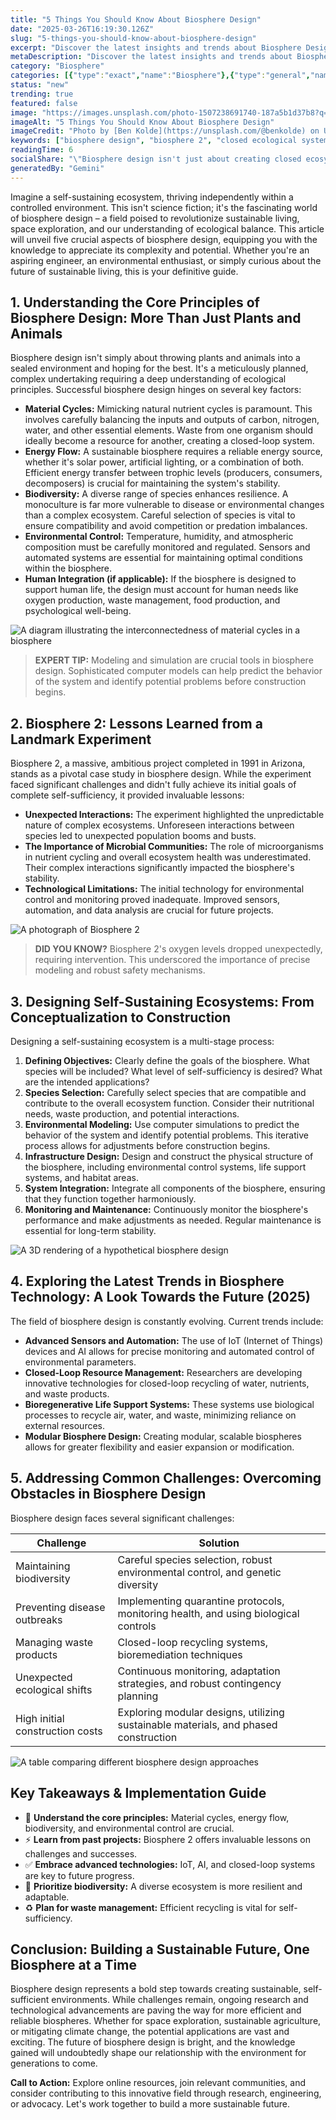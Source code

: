 ```yaml
---
title: "5 Things You Should Know About Biosphere Design"
date: "2025-03-26T16:19:30.126Z"
slug: "5-things-you-should-know-about-biosphere-design"
excerpt: "Discover the latest insights and trends about Biosphere Design. This comprehensive guide covers everything you need to know about Biosphere Design in 2025."
metaDescription: "Discover the latest insights and trends about Biosphere Design. This comprehensive guide covers everything you need to know about Biosphere Design in 2025."
category: "Biosphere"
categories: [{"type":"exact","name":"Biosphere"},{"type":"general","name":"Engineering"},{"type":"medium","name":"Environmental Systems"},{"type":"specific","name":"Closed-Loop Systems"},{"type":"niche","name":"Waste Recycling"}]
status: "new"
trending: true
featured: false
image: "https://images.unsplash.com/photo-1507238691740-187a5b1d37b8?q=85&w=1200&fit=max&fm=webp&auto=compress"
imageAlt: "5 Things You Should Know About Biosphere Design"
imageCredit: "Photo by [Ben Kolde](https://unsplash.com/@benkolde) on Unsplash"
keywords: ["biosphere design", "biosphere 2", "closed ecological system design", "sustainable biosphere design", "designing self-sustaining ecosystems", "biosphere habitat design", "biodome construction", "artificial biosphere cost", "buy biosphere technology", "biosphere design principles"]
readingTime: 6
socialShare: "\"Biosphere design isn't just about creating closed ecosystems; it's about reimagining our relationship with the planet and building a more resilient future.\""
generatedBy: "Gemini"
---
```




Imagine a self-sustaining ecosystem, thriving independently within a controlled environment.  This isn't science fiction; it's the fascinating world of biosphere design – a field poised to revolutionize sustainable living, space exploration, and our understanding of ecological balance. This article will unveil five crucial aspects of biosphere design, equipping you with the knowledge to appreciate its complexity and potential.  Whether you're an aspiring engineer, an environmental enthusiast, or simply curious about the future of sustainable living, this is your definitive guide.

## 1. Understanding the Core Principles of Biosphere Design: More Than Just Plants and Animals

Biosphere design isn't simply about throwing plants and animals into a sealed environment and hoping for the best.  It's a meticulously planned, complex undertaking requiring a deep understanding of ecological principles.  Successful biosphere design hinges on several key factors:

* **Material Cycles:**  Mimicking natural nutrient cycles is paramount.  This involves carefully balancing the inputs and outputs of carbon, nitrogen, water, and other essential elements.  Waste from one organism should ideally become a resource for another, creating a closed-loop system.
* **Energy Flow:**  A sustainable biosphere requires a reliable energy source, whether it's solar power, artificial lighting, or a combination of both.  Efficient energy transfer between trophic levels (producers, consumers, decomposers) is crucial for maintaining the system's stability.
* **Biodiversity:**  A diverse range of species enhances resilience.  A monoculture is far more vulnerable to disease or environmental changes than a complex ecosystem.  Careful selection of species is vital to ensure compatibility and avoid competition or predation imbalances.
* **Environmental Control:**  Temperature, humidity, and atmospheric composition must be carefully monitored and regulated.  Sensors and automated systems are essential for maintaining optimal conditions within the biosphere.
* **Human Integration (if applicable):**  If the biosphere is designed to support human life, the design must account for human needs like oxygen production, waste management, food production, and psychological well-being.

![A diagram illustrating the interconnectedness of material cycles in a biosphere](https://images.unsplash.com/photo-1506620101082-6d82db519896?q=85&w=1200&fit=max&fm=webp&auto=compress)

> **EXPERT TIP:**  Modeling and simulation are crucial tools in biosphere design.  Sophisticated computer models can help predict the behavior of the system and identify potential problems before construction begins.

## 2.  Biosphere 2: Lessons Learned from a Landmark Experiment

Biosphere 2, a massive, ambitious project completed in 1991 in Arizona, stands as a pivotal case study in biosphere design. While the experiment faced significant challenges and didn't fully achieve its initial goals of complete self-sufficiency, it provided invaluable lessons:

* **Unexpected Interactions:**  The experiment highlighted the unpredictable nature of complex ecosystems.  Unforeseen interactions between species led to unexpected population booms and busts.
* **The Importance of Microbial Communities:**  The role of microorganisms in nutrient cycling and overall ecosystem health was underestimated.  Their complex interactions significantly impacted the biosphere's stability.
* **Technological Limitations:**  The initial technology for environmental control and monitoring proved inadequate.  Improved sensors, automation, and data analysis are crucial for future projects.

![A photograph of Biosphere 2](https://images.unsplash.com/photo-1506620305462-5c145c9ed973?q=85&w=1200&fit=max&fm=webp&auto=compress)

> **DID YOU KNOW?**  Biosphere 2's oxygen levels dropped unexpectedly, requiring intervention. This underscored the importance of precise modeling and robust safety mechanisms.

## 3.  Designing Self-Sustaining Ecosystems:  From Conceptualization to Construction

Designing a self-sustaining ecosystem is a multi-stage process:

1. **Defining Objectives:** Clearly define the goals of the biosphere.  What species will be included? What level of self-sufficiency is desired?  What are the intended applications?
2. **Species Selection:**  Carefully select species that are compatible and contribute to the overall ecosystem function.  Consider their nutritional needs, waste production, and potential interactions.
3. **Environmental Modeling:**  Use computer simulations to predict the behavior of the system and identify potential problems.  This iterative process allows for adjustments before construction begins.
4. **Infrastructure Design:**  Design and construct the physical structure of the biosphere, including environmental control systems, life support systems, and habitat areas.
5. **System Integration:**  Integrate all components of the biosphere, ensuring that they function together harmoniously.
6. **Monitoring and Maintenance:**  Continuously monitor the biosphere's performance and make adjustments as needed.  Regular maintenance is essential for long-term stability.

![A 3D rendering of a hypothetical biosphere design](https://images.unsplash.com/photo-1476357471311-43c0db9fb2b4?q=85&w=1200&fit=max&fm=webp&auto=compress)

## 4.  Exploring the Latest Trends in Biosphere Technology:  A Look Towards the Future (2025)

The field of biosphere design is constantly evolving.  Current trends include:

* **Advanced Sensors and Automation:**  The use of IoT (Internet of Things) devices and AI allows for precise monitoring and automated control of environmental parameters.
* **Closed-Loop Resource Management:**  Researchers are developing innovative technologies for closed-loop recycling of water, nutrients, and waste products.
* **Bioregenerative Life Support Systems:**  These systems use biological processes to recycle air, water, and waste, minimizing reliance on external resources.
* **Modular Biosphere Design:**  Creating modular, scalable biospheres allows for greater flexibility and easier expansion or modification.

## 5.  Addressing Common Challenges: Overcoming Obstacles in Biosphere Design

Biosphere design faces several significant challenges:

| Challenge                     | Solution                                                                      |
|------------------------------|------------------------------------------------------------------------------|
| Maintaining biodiversity       | Careful species selection, robust environmental control, and genetic diversity  |
| Preventing disease outbreaks    | Implementing quarantine protocols, monitoring health, and using biological controls |
| Managing waste products        | Closed-loop recycling systems, bioremediation techniques                      |
| Unexpected ecological shifts   | Continuous monitoring, adaptation strategies, and robust contingency planning     |
| High initial construction costs | Exploring modular designs, utilizing sustainable materials, and phased construction |

![A table comparing different biosphere design approaches](https://images.unsplash.com/photo-1534670007418-fbb7f6cf32c3?q=85&w=1200&fit=max&fm=webp&auto=compress)

## Key Takeaways & Implementation Guide

* 🔑 **Understand the core principles:** Material cycles, energy flow, biodiversity, and environmental control are crucial.
* ⚡ **Learn from past projects:** Biosphere 2 offers invaluable lessons on challenges and successes.
* ✅ **Embrace advanced technologies:** IoT, AI, and closed-loop systems are key to future progress.
* 🌱 **Prioritize biodiversity:** A diverse ecosystem is more resilient and adaptable.
* ♻️ **Plan for waste management:**  Efficient recycling is vital for self-sufficiency.

## Conclusion:  Building a Sustainable Future, One Biosphere at a Time

Biosphere design represents a bold step towards creating sustainable, self-sufficient environments.  While challenges remain, ongoing research and technological advancements are paving the way for more efficient and reliable biospheres.  Whether for space exploration, sustainable agriculture, or mitigating climate change, the potential applications are vast and exciting.  The future of biosphere design is bright, and the knowledge gained will undoubtedly shape our relationship with the environment for generations to come.

**Call to Action:**  Explore online resources, join relevant communities, and consider contributing to this innovative field through research, engineering, or advocacy.  Let's work together to build a more sustainable future.

